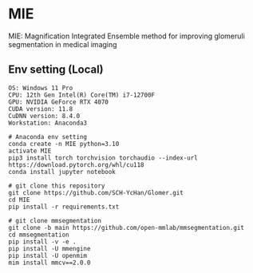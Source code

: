 # MIE
MIE: Magnification Integrated Ensemble method for improving glomeruli segmentation in medical imaging

## Env setting (Local)
```
OS: Windows 11 Pro
CPU: 12th Gen Intel(R) Core(TM) i7-12700F 
GPU: NVIDIA GeForce RTX 4070
CUDA version: 11.8
CuDNN version: 8.4.0
Workstation: Anaconda3
```
```
# Anaconda env setting
conda create -n MIE python=3.10
activate MIE
pip3 install torch torchvision torchaudio --index-url https://download.pytorch.org/whl/cu118
conda install jupyter notebook
```
```
# git clone this repository
git clone https://github.com/SCH-YcHan/Glomer.git
cd MIE
pip install -r requirements.txt
```
```
# git clone mmsegmentation
git clone -b main https://github.com/open-mmlab/mmsegmentation.git
cd mmsegmentation
pip install -v -e .
pip install -U mmengine
pip install -U openmim
mim install mmcv==2.0.0
```
